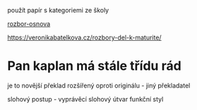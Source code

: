 


použít papír s kategoriemi ze školy

[rozbor-osnova](
	https://supskv.cz/wp-content/uploads/2019/09/%C4%8Cten%C3%A1%C5%99sk%C3%BD-den%C3%ADk-a-osnova-zkou%C5%A1en%C3%AD.pdf
)

https://veronikabatelkova.cz/rozbory-del-k-maturite/

# Pan kaplan má stále třídu rád
je to novější překlad rozšířený oproti originálu - jiný překladatel


slohový postup - vyprávěcí
slohový útvar
funkční styl
